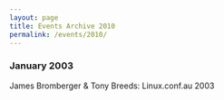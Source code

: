 ```yaml
---
layout: page
title: Events Archive 2010
permalink: /events/2010/
---
```


### **January 2003**
James Bromberger & Tony Breeds: Linux.conf.au 2003
